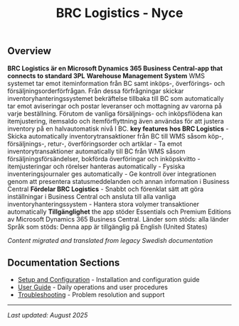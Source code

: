 ﻿---
title: "BRC Logistics - Nyce"
description: "BrightCom Solutions AB"
categories: [Products, Logistics]
tags: [business-central]
weight: 65
version: "19.1.12.0"
---

## Overview

**BRC Logistics är en Microsoft Dynamics 365 Business Central-app that connects to standard 3PL** **Warehouse Management System** WMS systemet tar emot iteminformation från BC samt inköps-, överförings- och försäljningsorderförfrågan. Från dessa förfrågningar skickar inventoryhanteringssystemet bekräftelse tillbaka till BC som automatically tar emot aviseringar och postar leveranser och mottagning av varorna på varje beställning. Förutom de vanliga försäljnings- och inköpsflödena kan itemjustering, itemsaldo och itemförflyttning även användas för att justera inventory på en halvautomatisk nivå I BC. **key features hos BRC Logistics** - Skicka automatically inventorytransaktioner från BC till WMS såsom köp-, försäljnings-, retur-, överföringsorder och artiklar - Ta emot inventorytransaktioner automatically till BC från WMS såsom försäljningsförsändelser, bokförda överföringar och inköpskvitto - itemjusteringar och rörelser hanteras automatically - Fysiska inventeringsjournaler ges automatically - Ge kontroll över integrationen genom att presentera statusmeddelanden och annan information i Business Central **Fördelar BRC Logistics** - Snabbt och förenklat sätt att göra inställningar i Business Central och ansluta till alla vanliga inventoryhanteringssystem - Hantera stora volymer transaktioner automatically **Tillgänglighet** the app stöder Essentials och Premium Editions av Microsoft Dynamics 365 Business Central. Länder som stöds: alla länder Språk som stöds: Denna app är tillgänglig på English (United States)

*Content migrated and translated from legacy Swedish documentation*

## Documentation Sections

- [Setup and Configuration](setup/) - Installation and configuration guide
- [User Guide](user-guide/) - Daily operations and user procedures
- [Troubleshooting](solving/) - Problem resolution and support

---

*Last updated: August 2025*